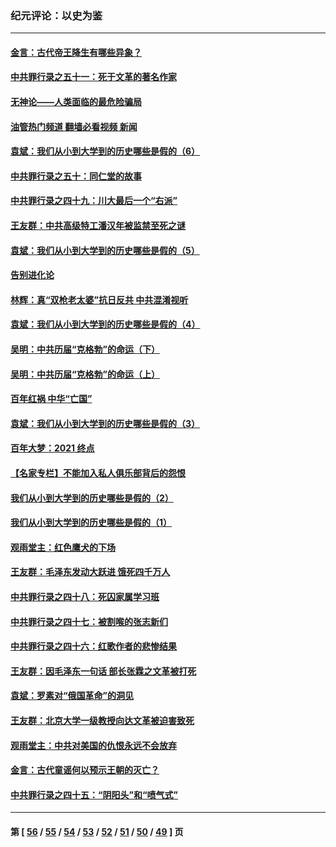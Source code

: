 ### 纪元评论：以史为鉴
---
#### [金言：古代帝王降生有哪些异象？](../../pages/nsc1028/n13226435.md?09120330) 
#### [中共罪行录之五十一：死于文革的著名作家](../../pages/nsc1028/n13225932.md?09120330) 
#### [无神论——人类面临的最危险骗局](../../pages/nsc1028/n13196137.md?09120330) 
#### [油管热门频道 翻墙必看视频 新闻](ok?09120330)
#### [袁斌：我们从小到大学到的历史哪些是假的（6）](../../pages/nsc1028/n13221126.md?09120330) 
#### [中共罪行录之五十：同仁堂的故事](../../pages/nsc1028/n13218798.md?09120330) 
#### [中共罪行录之四十九：川大最后一个“右派”](../../pages/nsc1028/n13216206.md?09120330) 
#### [王友群：中共高级特工潘汉年被监禁至死之谜](../../pages/nsc1028/n13210760.md?09120330) 
#### [袁斌：我们从小到大学到的历史哪些是假的（5）](../../pages/nsc1028/n13209835.md?09120330) 
#### [告别进化论](../../pages/nsc1028/n13196066.md?09120330) 
#### [林辉：真“双枪老太婆”抗日反共 中共混淆视听](../../pages/nsc1028/n13208826.md?09120330) 
#### [袁斌：我们从小到大学到的历史哪些是假的（4）](../../pages/nsc1028/n13204742.md?09120330) 
#### [吴明：中共历届“克格勃”的命运（下）](../../pages/nsc1028/n13200899.md?09120330) 
#### [吴明：中共历届“克格勃”的命运（上）](../../pages/nsc1028/n13198300.md?09120330) 
#### [百年红祸 中华“亡国”](../../pages/nsc1028/n13192762.md?09120330) 
#### [袁斌：我们从小到大学到的历史哪些是假的（3）](../../pages/nsc1028/n13193945.md?09120330) 
#### [百年大梦：2021 终点](../../pages/nsc1028/n13190519.md?09120330) 
#### [【名家专栏】不能加入私人俱乐部背后的怨恨](../../pages/nsc1028/n13186855.md?09120330) 
#### [我们从小到大学到的历史哪些是假的（2）](../../pages/nsc1028/n13186560.md?09120330) 
#### [我们从小到大学到的历史哪些是假的（1）](../../pages/nsc1028/n13181650.md?09120330) 
#### [观雨堂主：红色鹰犬的下场](../../pages/nsc1028/n13180822.md?09120330) 
#### [王友群：毛泽东发动大跃进 饿死四千万人](../../pages/nsc1028/n13177158.md?09120330) 
#### [中共罪行录之四十八：死囚家属学习班](../../pages/nsc1028/n13177975.md?09120330) 
#### [中共罪行录之四十七：被割喉的张志新们](../../pages/nsc1028/n13175568.md?09120330) 
#### [中共罪行录之四十六：红歌作者的悲惨结果](../../pages/nsc1028/n13172779.md?09120330) 
#### [王友群：因毛泽东一句话 部长张霖之文革被打死](../../pages/nsc1028/n13161711.md?09120330) 
#### [袁斌：罗素对“俄国革命”的洞见](../../pages/nsc1028/n13159737.md?09120330) 
#### [王友群：北京大学一级教授向达文革被迫害致死](../../pages/nsc1028/n13150966.md?09120330) 
#### [观雨堂主：中共对美国的仇恨永远不会放弃](../../pages/nsc1028/n13149032.md?09120330) 
#### [金言：古代童谣何以预示王朝的灭亡？](../../pages/nsc1028/n13148878.md?09120330) 
#### [中共罪行录之四十五：“阴阳头”和“喷气式”](../../pages/nsc1028/n13132408.md?09120330) 

---
#### 第 [ [56](./56.md?09120330) / [55](./55.md?09120330) / [54](./54.md?09120330) / [53](./53.md?09120330) / [52](./52.md?09120330) / [51](./51.md?09120330) / [50](./50.md?09120330) / [49](./49.md?09120330) ] 页
